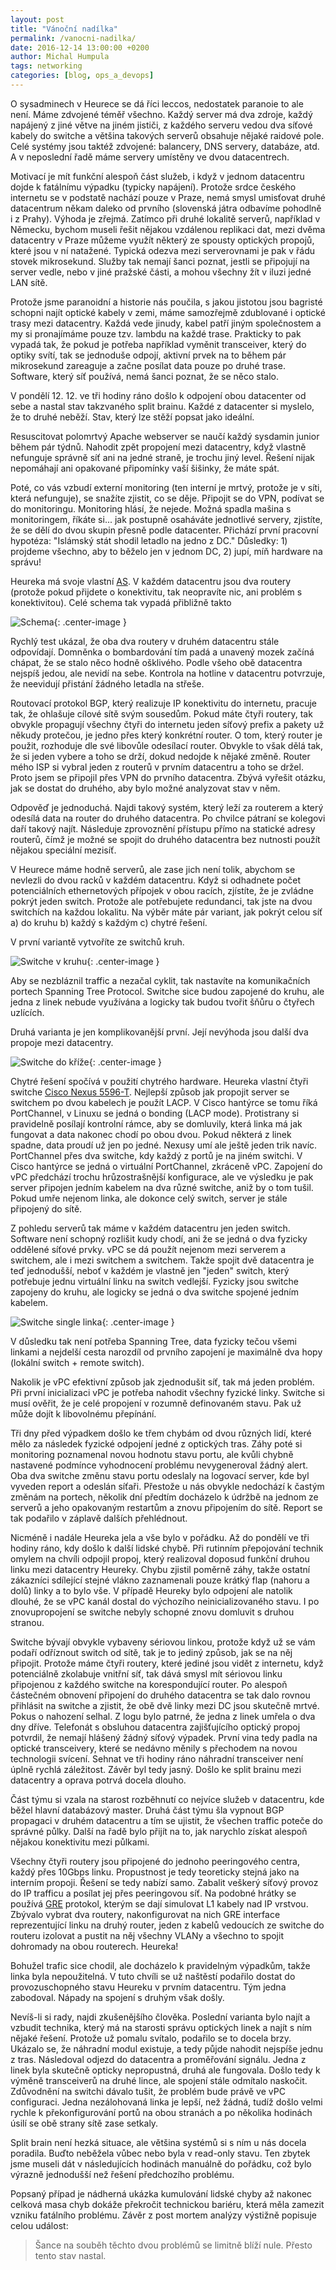 ```yaml
---
layout: post
title: "Vánoční nadílka"
permalink: /vanocni-nadilka/
date: 2016-12-14 13:00:00 +0200
author: Michal Humpula
tags: networking
categories: [blog, ops_a_devops]
---
```


O sysadminech v Heurece se dá říci leccos, nedostatek paranoie to ale není. Máme
zdvojené téměř všechno. Každý server má dva zdroje, každý napájený z jiné větve
na jiném jističi, z každého serveru vedou dva síťové kabely do switche a většina
takových serverů obsahuje nějaké raidové pole. Celé systémy jsou taktéž
zdvojené: balancery, DNS servery, databáze, atd. A v neposlední řadě máme
servery umístěny ve dvou datacentrech.

Motivací je mít funkční alespoň část služeb, i když v jednom datacentru dojde k
fatálnímu výpadku (typicky napájení). Protože srdce českého internetu se
v podstatě nachází pouze v Praze, nemá smysl umisťovat druhé datacentrum někam
daleko od prvního (slovenská játra odbavíme pohodlně i z Prahy). Výhoda je
zřejmá. Zatímco při druhé lokalitě serverů, například v Německu, bychom museli
řešit nějakou vzdálenou replikaci dat, mezi dvěma datacentry v Praze můžeme
využít některý ze spousty optických propojů, které jsou v ní natažené.
Typická odezva mezi serverovnami je pak v řádu stovek mikrosekund. Služby tak
nemají šanci poznat, jestli se připojují na server vedle, nebo v jiné pražské
části, a mohou všechny žít v iluzi jedné LAN sítě.

Protože jsme paranoidní a historie nás poučila, s jakou jistotou jsou bagristé
schopni najít optické kabely v zemi, máme samozřejmě zdublované i optické trasy
mezi datacentry. Každá vede jinudy, kabel patří jiným společnostem a my si
pronajímáme pouze tzv. lambdu na každé trase. Prakticky to pak vypadá tak, že
pokud je potřeba například vyměnit transceiver, který do optiky svítí, tak se
jednoduše odpojí, aktivní prvek na to během pár mikrosekund zareaguje a začne
posílat data pouze po druhé trase. Software, který síť používá, nemá šanci
poznat, že se něco stalo.

V pondělí 12. 12. ve tři hodiny ráno došlo k odpojení obou datacenter od sebe a
nastal stav takzvaného split brainu. Každé z datacenter si myslelo, že to druhé
neběží. Stav, který lze stěží popsat jako ideální.

Resuscitovat polomrtvý Apache webserver se naučí každý sysdamin junior během pár
týdnů. Nahodit zpět propojení mezi datacentry, když vlastně nefunguje správně
síť ani na jedné straně, je trochu jiný level. Řešení nijak nepomáhají ani
opakované připomínky vaší šišinky, že máte spát.

Poté, co vás vzbudí externí monitoring (ten interní je mrtvý, protože je v
síti, která nefunguje), se snažíte zjistit, co se děje. Připojit se do VPN,
podívat se do monitoringu. Monitoring hlásí, že nejede. Možná spadla mašina s
monitoringem, říkáte si... jak postupně osaháváte jednotlivé servery, zjistíte,
že se dělí
do dvou skupin přesně podle datacenter. Přichází první pracovní hypotéza:
"Islámský stát
shodil letadlo na jedno z DC."
Důsledky: 1) projdeme všechno, aby to běželo jen v jednom DC, 2) jupí, míň
hardware na správu!

Heureka má svoje vlastní [AS][as]. V každém datacentru jsou dva routery (protože
pokud přijdete o konektivitu, tak neopravíte nic, ani problém s konektivitou).
Celé schema tak vypadá přibližně takto

![Schema](/assets/vanocni-nadilka/Routers.svg){: .center-image }

Rychlý test ukázal, že oba dva routery v druhém datacentru stále odpovídají.
Domněnka o bombardování tím padá a unavený mozek začíná chápat, že se stalo něco
hodně ošklivého. Podle všeho obě datacentra nejspíš jedou, ale nevidí na sebe.
Kontrola na hotline v datacentru potvrzuje, že neevidují přistání žádného
letadla na střeše.

Routovací protokol BGP, který realizuje IP konektivitu do internetu, pracuje tak,
že ohlašuje cílové sítě svým sousedům. Pokud máte čtyři routery, tak obvykle
propagují všechny čtyři do internetu jeden síťový prefix a pakety už někudy
protečou, je jedno přes který konkrétní router. O tom, který router je použit,
rozhoduje dle své libovůle odesílací router. Obvykle to však
dělá tak, že si jeden vybere a toho se drží, dokud nedojde k nějaké změně.
Router mého ISP si vybral jeden z routerů v prvním datacentru a toho se držel.
Proto jsem se připojil přes VPN do prvního datacentra. Zbývá vyřešit otázku, jak
se dostat do druhého, aby bylo možné analyzovat stav v něm.

Odpověď je jednoduchá. Najdi takový systém, který leží za routerem a který
odesílá data na router do druhého datacentra. Po chvilce pátraní se kolegovi
daří takový najít. Následuje zprovoznění přístupu přímo na statické adresy
routerů, čímž je možné se spojit do druhého datacentra bez nutnosti použít
nějakou speciální mezisíť.

V Heurece máme hodně serverů, ale zase jich není tolik, abychom se nevlezli do
dvou racků v každém datacentru. Když si odhadnete počet potenciálních
ethernetových přípojek v obou racích, zjístíte, že je
zvládne pokrýt jeden switch. Protože ale potřebujete redundanci, tak jste na
dvou switchích na každou lokalitu. Na výběr máte pár variant, jak pokrýt celou
síť a) do kruhu b) každý s každým c) chytré řešení.

V první variantě vytvoříte ze switchů kruh.

![Switche v kruhu](/assets/vanocni-nadilka/Switches_circle.svg){: .center-image }

Aby se nezbláznil traffic a nezačal
cyklit, tak nastavíte na komunikačních portech Spanning Tree Protocol. Switche
sice budou zapojené do kruhu, ale jedna z linek nebude využívána a logicky tak
budou tvořit šňůru o čtyřech uzlících.

Druhá varianta je jen komplikovanější
první. Její nevýhoda jsou další dva propoje mezi datacentry.

![Switche do kříže](/assets/vanocni-nadilka/Switches_cross.svg){: .center-image }

Chytré řešení spočívá v použití chytrého hardware. Heureka vlastní čtyři switche
[Cisco Nexus 5596-T][nexus]. Nejlepší způsob jak propojit server se switchem
po dvou kabelech je použít LACP. V Cisco hantýrce se tomu říká PortChannel, v
Linuxu se jedná o bonding (LACP mode). Protistrany si pravidelně posílají
kontrolní rámce, aby se domluvily, která linka má jak fungovat a data nakonec
chodí po obou dvou. Pokud některá z linek spadne, data proudí už jen po jedné.
Nexusy umí ale ještě jeden trik navíc. PortChannel přes dva switche, kdy každý z
portů je na jiném switchi. V Cisco hantýrce se jedná o virtuální PortChannel,
zkráceně vPC. Zapojení do vPC předchází trochu hrůzostrašnější konfigurace, ale
ve výsledku je pak server připojen jedním kabelem na dva různé switche, aniž by o
tom tušil. Pokud umře nejenom linka, ale dokonce celý switch, server je stále
připojený do sítě.

Z pohledu serverů tak máme v každém datacentru jen jeden switch. Software není
schopný rozlišit kudy chodí, ani že se jedná o dva fyzicky oddělené síťové
prvky. vPC se dá použít nejenom mezi serverem a switchem, ale i mezi switchem a
switchem. Takže spojit dvě datacentra je teď jednodušší, neboť v každém je
vlastně jen "jeden" switch, který potřebuje jednu virtuální linku na switch vedlejší.
Fyzicky jsou switche zapojeny do kruhu, ale logicky se jedná o dva switche
spojené jedním kabelem.

![Switche single linka](/assets/vanocni-nadilka/Switches_single.svg){: .center-image }

V důsledku tak není potřeba Spanning Tree, data fyzicky
tečou všemi linkami a nejdelší cesta narozdíl od prvního zapojení je maximálně
dva hopy (lokální switch + remote switch).

Nakolik je vPC efektivní způsob jak zjednodušit síť, tak má jeden problém. Při
první inicializaci vPC je potřeba nahodit všechny fyzické linky. Switche si musí
ověřit, že je celé propojení v rozumně definovaném stavu. Pak už může dojít k
libovolnému přepínání.

Tři dny před výpadkem došlo ke třem chybám od dvou různých lidí, které mělo za
následek fyzické odpojení jedné z optických tras. Záhy poté si monitoring poznamenal
novou hodnotu stavu portu, ale kvůli chybně nastavené podmínce vyhodnocení
problému nevygeneroval žádný alert. Oba dva switche změnu stavu portu odeslaly
na logovací server, kde byl vyveden report a odeslán síťaři. Přestože u nás
obvykle nedochází k častým změnám na portech, několik dní předtím docházelo k
údržbě na jednom ze serverů a jeho opakovaným restartům a znovu připojením do
sítě. Report se tak podařilo v záplavě dalších přehlédnout.

Nicméně i nadále Heureka jela a vše bylo v pořádku. Až do pondělí ve tři hodiny
ráno, kdy došlo k další lidské chybě. Při rutinním přepojování technik omylem na
chvíli odpojil propoj, který realizoval doposud funkční druhou linku mezi
datacentry Heureky. Chybu zjistil poměrně záhy, takže ostatní zákazníci sdílející
stejné vlákno zaznamenali pouze krátký flap (nahoru a dolů) linky a to bylo vše.
V případě Heureky bylo odpojení ale natolik dlouhé, že se vPC kanál dostal do
výchozího neinicializovaného stavu. I po znovupropojení se switche nebyly
schopné znovu domluvit s druhou stranou.

Switche bývají obvykle vybaveny sériovou linkou, protože když už se vám podaří
odříznout switch od sítě, tak je to jediný způsob, jak se na něj připojit.
Protože máme čtyři routery, které jediné jsou vidět z internetu, když
potenciálně zkolabuje vnitřní síť, tak dává smysl mít sériovou linku
připojenou z každého switche na korespondující router. Po alespoň částečném
obnovení připojení do druhého datacentra se tak dalo rovnou přihlásit na switche
a zjistit, že obě dvě linky mezi DC jsou skutečně mrtvé. Pokus o nahození
selhal. Z logu bylo patrné, že jedna z linek umřela o dva dny dříve. Telefonát s
obsluhou datacentra zajišťujícího optický propoj potvrdil, že nemají hlášený
žádný síťový výpadek. První vina tedy padla na optické transceivery, které se
nedávno měnily s přechodem na novou technologii svícení. Sehnat ve tři hodiny
ráno náhradní transceiver není úplně rychlá záležitost. Závěr byl tedy jasný.
Došlo ke split brainu mezi datacentry a oprava potrvá docela dlouho.

Část týmu si vzala na starost rozběhnutí co nejvíce služeb v datacentru, kde
běžel hlavní databázový master. Druhá část týmu šla vypnout BGP propagaci v
druhém datacentru a tím se ujistit, že všechen traffic poteče do správné půlky.
Další na řadě bylo přijít na to, jak narychlo získat alespoň nějakou
konektivitu mezi půlkami.

Všechny čtyři routery jsou připojené do jednoho peeringového centra, každý přes
10Gbps linku. Propustnost je tedy teoreticky stejná jako na interním propoji.
Řešení se tedy nabízí samo. Zabalit veškerý síťový provoz do IP trafficu a
posílat jej přes peeringovou síť. Na podobné hrátky se používá [GRE][gre]
protokol, kterým se dají simulovat L1 kabely nad IP vrstvou. Zbývalo vybrat dva
routery, nakonfigurovat na nich GRE interface reprezentující linku na druhý
router, jeden z kabelů vedoucích ze switche do routeru izolovat a pustit na něj
všechny VLANy a všechno to spojit dohromady na obou routerech. Heureka!

Bohužel trafic sice chodil, ale docházelo k pravidelným výpadkům, takže linka
byla nepoužitelná. V tuto chvíli se už naštěstí podařilo dostat do
provozuschopného stavu Heureku v prvním datacentru. Tým jedna zabodoval. Nápady
na spojení s druhým však došly.

Nevíš-li si rady, najdi zkušenějšího člověka. Poslední varianta bylo najít a
vzbudit technika, který má na starosti správu optických linek a najít s ním
nějaké řešení. Protože už pomalu svítalo, podařilo se to docela brzy. Ukázalo
se, že náhradní modul existuje, a tedy půjde nahodit nejspíše jednu z tras.
Následoval odjezd do datacentra a proměřování signálu. Jedna z linek byla
skutečně opticky nepropustná, druhá ale fungovala. Došlo tedy k
výměně transceiverů na druhé lince, ale spojení stále odmítalo naskočit.
Zdůvodnění na switchi dávalo tušit, že problém bude právě ve vPC configuraci.
Jedna nezálohovaná linka je lepší, než žádná, tudíž došlo velmi rychle k
překonfigurování portů na obou stranách a po několika hodinách úsilí se obě
strany sítě zase setkaly.

Split brain není hezká situace, ale většina systémů si s ním u nás docela
poradila. Buďto neběžela vůbec nebo byla v read-only stavu. Ten zbytek jsme
museli dát v následujících hodinách manuálně do pořádku, což bylo výrazně
jednodušší než řešení předchozího problému.

Popsaný případ je nádherná ukázka kumulování lidské chyby až nakonec celková
masa chyb dokáže překročit technickou bariéru, která měla zamezit vzniku
fatálního problému. Závěr z post mortem analýzy výstižně popisuje celou událost:

> Šance na souběh těchto dvou problémů se limitně blíží nule. Přesto tento stav
> nastal.

[as]: https://apps.db.ripe.net/search/lookup.html?source=ripe&key=AS59871&type=aut-num
[nexus]: https://www.cisco.com/c/en/us/products/switches/nexus-5596t-switch/index.html
[gre]: https://en.wikipedia.org/wiki/Generic_Routing_Encapsulation
